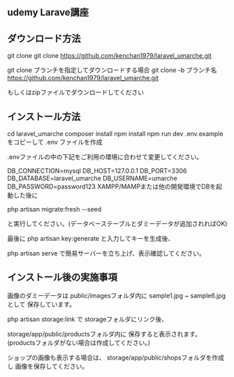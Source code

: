 ## udemy Larave講座

## ダウンロード方法

git clone 
git clone https://github.com/kenchan1979/laravel_umarche.git 

git clone ブランチを指定してダウンロードする場合 
git clone -b ブランチ名 https://github.com/kenchan1979/laravel_umarche.git 

もしくはzipファイルでダウンロードしてください 

## インストール方法

cd laravel_umarche 
composer install 
npm install 
npm run dev 
.env.example をコピーして .env ファイルを作成 

.envファイルの中の下記をご利用の環境に合わせて変更してください。 

DB_CONNECTION=mysql 
DB_HOST=127.0.0.1 
DB_PORT=3306 
DB_DATABASE=laravel_umarche 
DB_USERNAME=umarche 
DB_PASSWORD=password123 
XAMPP/MAMPまたは他の開発環境でDBを起動した後に 

php artisan migrate:fresh --seed 

と実行してください。(データベーステーブルとダミーデータが追加されればOK) 

最後に php artisan key:generate と入力してキーを生成後、 

php artisan serve で簡易サーバーを立ち上げ、表示確認してください。 



## インストール後の実施事項

画像のダミーデータは
public/imagesフォルダ内に
sample1.jpg ~ sample6.jpgとして
保存しています。

php artisan storage:link で
storageフォルダにリンク後、

storage/app/public/productsフォルダ内に
保存すると表示されます。
(productsフォルダがない場合は作成してください。)

ショップの画像も表示する場合は、
storage/app/public/shopsフォルダを作成し
画像を保存してください。